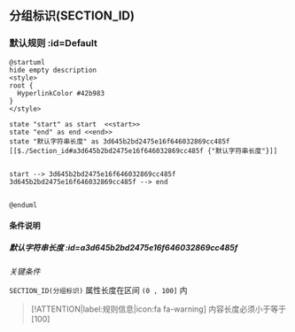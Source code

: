 ## 分组标识(SECTION_ID) <!-- {docsify-ignore-all} -->

   

### 默认规则 :id=Default

```plantuml
@startuml
hide empty description
<style>
root {
  HyperlinkColor #42b983
}
</style>

state "start" as start  <<start>>
state "end" as end <<end>>
state "默认字符串长度" as 3d645b2bd2475e16f646032869cc485f [[$./Section_id#a3d645b2bd2475e16f646032869cc485f {"默认字符串长度"}]]


start --> 3d645b2bd2475e16f646032869cc485f 
3d645b2bd2475e16f646032869cc485f --> end 


@enduml
```

#### 条件说明

##### 默认字符串长度 :id=a3d645b2bd2475e16f646032869cc485f


*关键条件*


`SECTION_ID(分组标识)` 属性长度在区间 `(0 , 100]` 内

> [!ATTENTION|label:规则信息|icon:fa fa-warning]
> 内容长度必须小于等于[100]







